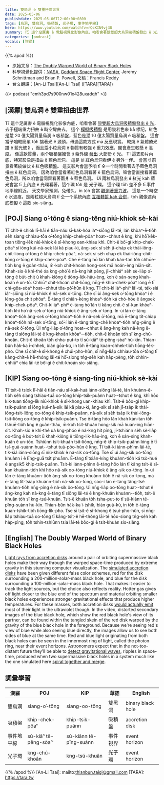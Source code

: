 ```yaml
---
title: 雙烏洞 ê 雙重扭曲世界
date: 2025-05-06
publishdate: 2025-05-06T12:00:00+0800
tags: [烏洞, 雙烏洞, 吸積盤, 光子環, 事件地平線]
hero: https://www.youtube.com/watch?v=rQcKIN9vj3U
summary: Tī 這个足厲害 ê 電腦視覺化影像內底，咱看會著踅雙超大烏洞吸積盤發出 ê 光，去予極端重力扭曲 ê 時空彎曲去。
categories: [podcast]
vocals: [阿錕]
---
```


{{% apod %}}

- 原始文章：[The Doubly Warped World of Binary Black Holes](https://apod.nasa.gov/apod/ap250506.html)
- 科學視覺化提供：[NASA](https://www.nasa.gov), [Goddard Space Flight Center](https://www.gsfc.nasa.gov), Jeremy Schnittman and Brian P. Powell, 文稿：Francis Reddy
- 台文翻譯：[An-Li Tsai][An-Li Tsai] ([TARA][TARA])

{{< podcast "cmh3pd7s900nw01x428uxadqh" >}}

## [漢羅] 雙烏洞 ê 雙重扭曲世界

Tī 這个足厲害 ê 電腦視覺化影像內底，咱看會著 [踅雙超大烏洞吸積盤發出 ê 光][Light rays from accretion disks]，去予極端重力扭曲 ê 時空彎曲去。
這个 [模擬吸積盤][simulated accretion disks] 是用幾若色來 kā 標記，紅色是踅 20 億太陽質量烏洞 ê 吸積盤，藍色是踅 10 億太陽質量烏洞 ê 吸積盤。
這會當予咱較簡單 to̍h 揣著光 ê 源頭，毋過這款方式 mā 反應現實。
較燒 ê 氣體倚光譜 ê 藍光彼爿，而且踅小粒烏洞 ê 物質有較強 ê 重力效應，閣會產生較懸 ê 溫度。
像這款質量，兩个吸積盤攏會 tī 紫外線 [發出][would actually emit] 大部份 ê 光。
Tī 這支影片內底，特寫影像是扭曲 ê 藍色烏洞。
這是 ùi 紅色烏洞看伊 ê 另外一伴。
會當 tī 前景看著絞做伙 ê 紅色吸積盤。
這支影片會當予咱 tī 仝一个時間看著去予藍色烏洞扭曲 ê 紅色烏洞。
因為咱會當看著紅色烏洞看著 ê 藍色烏洞，嘛會當直接看著藍色烏洞，所以咱會當同齊看著兩爿 ê 藍色烏洞。
Ùi 兩粒烏洞發出 ê 紅光 kah 藍光會當 tī 上內底 ê 光環看著，這个環 to̍h 是 光子環。
這个環 to̍h 差不多 tī 事件地平線附近。
天文學家預測，免偌久，in to̍h 會當 [觀測著重力波][detect gravitational waves]。
這是一个時空 ê 水波痕，是兩粒超大烏洞 tī 仝一个系統內底 [互相轉踅 kah 合併][spiral together and merge t]，to̍h 親像遮內底模擬 ê 這款 sio-siâng。

## [POJ] Siang o͘-tōng ê siang-têng niú-khiok sè-kài

Tī chit-ê chiok lī-hāi ê tiān-náu sī-kak-hòa iáⁿ-siōng lāi-té, lán khòaⁿ-ē-tio̍h se̍h siang chhiau-tōa o͘-tōng khip-chek-pôaⁿ hoat--chhut ê kng, khì hō͘ ke̍k-toan tiōng-le̍k niú-khiok ê sî-khong oan-khiau khì.
Chit-ê bô͘-gí khip-chek-pôaⁿ sī iōng kúi-nā-sek lâi kā piau-kì, âng-sek sī se̍h jī-cha̍p ek thài-iông-chit-liōng o͘-tōng ê khip-chek-pôaⁿ, nâ-sek sī se̍h cha̍p ek thài-iông-chit-liōng o͘-tōng ê khip-chek-pôaⁿ.
Che ē-tàng hō͘ lán khah kán-tan to̍h chhōe-tio̍h kng ê goân-thâu, m̄-koh chit-khoán hong-sek mā hoán-èng hiān-si̍t.
Khah-sio ê khì-thé óa kng-phó͘ ê nâ-kng hit pêng, jî-chhiáⁿ se̍h sè-lia̍p o͘-tōng ê bu̍t-chit ū khah-kiông ê tiōng-le̍k-hāu-èng, koh ē sán-seng khah-koân ê un-tō͘.
Chhiūⁿ chit-khoán chit-liōng, nn̄g-ê khip-chek-pôaⁿ lóng ē tī chí-gōa-sòaⁿ hoat--chhut tōa-pō͘-hūn ê kng.
Tī chit-ki iáⁿ-phìⁿ lāi-té, te̍k-siá iáⁿ-siōng sī niú-khiok ê nâ-sek o͘-tōng.
Che sī ùi âng-sek o͘-tōng khòaⁿ i ê lēng-gōa chi̍t phōaⁿ.
Ē-tàng tī chiân-kéng khòaⁿ-tio̍h ká chò-hóe ê ângsek khip-chek-pôaⁿ.
Chit-ki iáⁿ-phìⁿ ē-tàng hō͘ lán tī kâng chi̍t-ê sî-kan khòaⁿ-tio̍h khì hō͘ nâ-sek o͘-tōng niú-khiok ê âng-sek o͘-tōng.
In-ūi lán ē-tàng khòaⁿ-tio̍h âng-sek o͘-tōng khòaⁿ-tio̍h ê nâ-sek ō͘-tōng, mā ē-tàng ti̍t-chiap khòaⁿ-tio̍h nâ-sek o͘-tōng, só͘-í lán ē-tàng tâng-chê khòaⁿ-tio̍h nn̄g-pêng ê nâ-sek ô͘-tōng.
Ùi nn̄g-lia̍p o͘-tōng hoat--chhut ê âng-kng kah nâ-kng ē-tàng tī siōng lāi-té ê kng-khoân khòaⁿ--tio̍h, chit-ê khoân to̍h sī kng-chú-khoân.
Chit-ê khoân to̍h chha-put-to tī sū-kiāⁿ tē-pêng-sòaⁿ hù-kīn.
Thian-bûn ha̍k-ka ī-chhek, bián gōa-kú, in to̍h ē-tàng koan-chhek-tio̍h tiōng-le̍k-pho.
Che sī chit-ê sî-khong ê chúi-pho-hûn, sī nn̄g-lia̍p chhiau-tōa o͘-tōng tī kâng-chi̍t-ê hē-thóng lāi-té hō͘-siong tńg-se̍h kah ha̍p-pèng, to̍h chhin-chhiūⁿ chia lāi-té bô͘-gí ê chit-khoán sio-siâng.

## [KIP] Siang oo-tōng ê siang-tîng niú-khiok sè-kài

Tī tsit-ê tsiok lī-hāi ê tiān-náu sī-kak-huà iánn-siōng lāi-té, lán khuànn-ē-tio̍h se̍h siang tshiau-tuā oo-tōng khip-tsik-puânn huat--tshut ê kng, khì hōo ki̍k-tuan tiōng-li̍k niú-khiok ê sî-khong uan-khiau khì.
Tsit-ê bôo-gí khip-tsik-puânn sī iōng kuí-nā-sik lâi kā piau-kì, âng-sik sī se̍h jī-tsa̍p ik thài-iông-tsit-liōng oo-tōng ê khip-tsik-puânn, nâ-sik sī se̍h tsa̍p ik thài-iông-tsit-liōng oo-tōng ê khip-tsik-puânn.
Tse ē-tàng hōo lán khah kán-tan to̍h tshuē-tio̍h kng ê guân-thâu, m̄-koh tsit-khuán hong-sik mā huán-ìng hiān-si̍t.
Khah-sio ê khì-thé uá kng-phóo ê nâ-kng hit pîng, jî-tshiánn se̍h sè-lia̍p oo-tōng ê bu̍t-tsit ū khah-kiông ê tiōng-li̍k-hāu-ìng, koh ē sán-sing khah-kuân ê un-tōo.
Tshiūnn tsit-khuán tsit-liōng, nn̄g-ê khip-tsik-puânn lóng ē tī tsí-guā-suànn huat--tshut tuā-pōo-hūn ê kng.
Tī tsit-ki iánn-phìnn lāi-té, ti̍k-siá iánn-siōng sī niú-khiok ê nâ-sik oo-tōng.
Tse sī uì âng-sik oo-tōng khuànn i ê līng-guā tsi̍t phuānn.
Ē-tàng tī tsiân-kíng khuànn-tio̍h ká tsò-hué ê angsik5 khip-tsik-puânn.
Tsit-ki iánn-phìnn ē-tàng hōo lán tī kâng tsi̍t-ê sî-kan khuànn-tio̍h khì hōo nâ-sik oo-tōng niú-khiok ê âng-sik oo-tōng.
In-uī lán ē-tàng khuànn-tio̍h âng-sik oo-tōng khuànn-tio̍h ê nâ-sik ōo-tōng, mā ē-tàng ti̍t-tsiap khuànn-tio̍h nâ-sik oo-tōng, sóo-í lán ē-tàng tâng-tsê khuànn-tio̍h nn̄g-pîng ê nâ-sik ôo-tōng.
Uì nn̄g-lia̍p oo-tōng huat--tshut ê âng-kng kah nâ-kng ē-tàng tī siōng lāi-té ê kng-khuân khuànn--tio̍h, tsit-ê khuân to̍h sī kng-tsú-khuân.
Tsit-ê khuân to̍h tsha-put-to tī sū-kiānn tē-pîng-suànn hù-kīn.
Thian-bûn ha̍k-ka ī-tshik, bián guā-kú, in to̍h ē-tàng kuan-tshik-tio̍h tiōng-li̍k-pho.
Tse sī tsit-ê sî-khong ê tsuí-pho-hûn, sī nn̄g-lia̍p tshiau-tuā oo-tōng tī kâng-tsi̍t-ê hē-thóng lāi-té hōo-siong tńg-se̍h kah ha̍p-pìng, to̍h tshin-tshiūnn tsia lāi-té bôo-gí ê tsit-khuán sio-siâng.

## [English] The Doubly Warped World of Binary Black Holes

[Light rays from accretion disks][Light rays from accretion disks] around a pair of orbiting supermassive black holes make their way through the warped space-time produced by extreme gravity in this stunning computer visualization. The [simulated accretion disks][simulated accretion disks] have been given different false color schemes, red for the disk surrounding a 200-million-solar-mass black hole, and blue for the disk surrounding a 100-million-solar-mass black hole. That makes it easier to track the light sources, but the choice also reflects reality. Hotter gas gives off light closer to the blue end of the spectrum and material orbiting smaller black holes experiences stronger gravitational effects that produce higher temperatures. For these masses, both accretion disks [would actually emit][would actually emit] most of their light in the ultraviolet though. In the video, distorted secondary images of the blue black hole, which show the red black hole's view of its partner, can be found within the tangled skein of the red disk warped by the gravity of the blue black hole in the foreground. Because we're seeing red's view of blue while also seeing blue directly, the images allow us to see both sides of blue at the same time. Red and blue light originating from both black holes can be seen in the innermost ring of light, called the photon ring, near their event horizons. Astronomers expect that in the not-too-distant future they'll be able to [detect gravitational waves][detect gravitational waves], ripples in space-time, produced when two supermassive black holes in a system much like the one simulated here [spiral together and merge][spiral together and merge e].


## 詞彙學習

|漢羅|POJ|KIP|華語|English|
|-|-|-|-|-|
|雙烏洞|siang-o͘-tōng|siang-oo-tōng|雙黑洞|binary black hole|
|吸積盤|khip-chek-pôaⁿ|khip-tsik-puânn|吸積盤|accretion disk|
|事件地平線|sū-kiāⁿ tē-pêng-sòaⁿ|sū-kiānn tē-pîng-suànn|事件視界|event horizon|
|光子環|kng-chú-khoân|kng-tsú-khuân|光子環|event horizon|

{{% /apod %}}
[An-Li Tsai]: mailto:thianbun.taigi@gmail.com
[TARA]: https://tara.tw

[copyright]: https://apod.nasa.gov/apod/fap/lib/about_apod.html#srapply
[License3]: https://creativecommons.org/licenses/by-nc-nd/3.0/
[License2]:https://creativecommons.org/licenses/by-nc-nd/2.0/

[Light rays from accretion disks]:https://www.nasa.gov/feature/goddard/2021/new-nasa-visualization-probes-the-light-bending-dance-of-binary-black-holes
[simulated accretion disks]:https://apod.nasa.gov/apod/ap200825.html
[would actually emit]:https://apod.nasa.gov/apod/ap190411.html
[detect gravitational waves]:https://apod.nasa.gov/apod/ap201104.html
[spiral together and merge e]:https://apod.nasa.gov/apod/ap210411.html
[spiral together and merge t]:https://apod.tw/daily/20210411/
